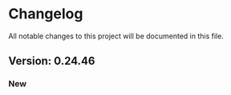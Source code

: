 # Changelog

All notable changes to this project will be documented in this file.

## Version: 0.24.46

### New



